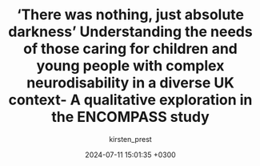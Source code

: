 ---
layout: publication
title: ‘There was nothing, just absolute darkness’ Understanding the needs of those caring for children and young people with complex neurodisability in a diverse UK context- A qualitative exploration in the ENCOMPASS study
date: 2024-07-11 15:01:35 +0300
author: kirsten_prest
link: 'https://onlinelibrary.wiley.com/doi/10.1111/cch.13303'
image: '/images/publications/Encompass1-study.png'
order: 2
---